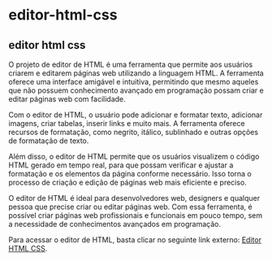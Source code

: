 # editor-html-css
<h2>editor html css</h2>

O projeto de editor de HTML é uma ferramenta que permite aos usuários criarem e editarem páginas web utilizando a linguagem HTML. A ferramenta oferece uma interface amigável e intuitiva, permitindo que mesmo aqueles que não possuem conhecimento avançado em programação possam criar e editar páginas web com facilidade.

Com o editor de HTML, o usuário pode adicionar e formatar texto, adicionar imagens, criar tabelas, inserir links e muito mais. A ferramenta oferece recursos de formatação, como negrito, itálico, sublinhado e outras opções de formatação de texto.

Além disso, o editor de HTML permite que os usuários visualizem o código HTML gerado em tempo real, para que possam verificar e ajustar a formatação e os elementos da página conforme necessário. Isso torna o processo de criação e edição de páginas web mais eficiente e preciso.

O editor de HTML é ideal para desenvolvedores web, designers e qualquer pessoa que precise criar ou editar páginas web. Com essa ferramenta, é possível criar páginas web profissionais e funcionais em pouco tempo, sem a necessidade de conhecimentos avançados em programação.

Para acessar o editor de HTML, basta clicar no seguinte link externo: <a href="https://blog.marcusoliveiradev.com.br/editor-de-html/" >Editor HTML CSS</a>.
